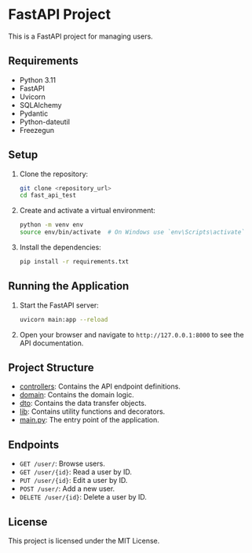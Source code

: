 # FastAPI Project

This is a FastAPI project for managing users.

## Requirements

- Python 3.11
- FastAPI
- Uvicorn
- SQLAlchemy
- Pydantic
- Python-dateutil
- Freezegun

## Setup

1. Clone the repository:

   ```sh
   git clone <repository_url>
   cd fast_api_test
   ```

2. Create and activate a virtual environment:

   ```sh
   python -m venv env
   source env/bin/activate  # On Windows use `env\Scripts\activate`
   ```

3. Install the dependencies:
   ```sh
   pip install -r requirements.txt
   ```

## Running the Application

1. Start the FastAPI server:

   ```sh
   uvicorn main:app --reload
   ```

2. Open your browser and navigate to `http://127.0.0.1:8000` to see the API documentation.

## Project Structure

- [controllers](http://_vscodecontentref_/1): Contains the API endpoint definitions.
- [domain](http://_vscodecontentref_/2): Contains the domain logic.
- [dto](http://_vscodecontentref_/3): Contains the data transfer objects.
- [lib](http://_vscodecontentref_/4): Contains utility functions and decorators.
- [main.py](http://_vscodecontentref_/5): The entry point of the application.

## Endpoints

- `GET /user/`: Browse users.
- `GET /user/{id}`: Read a user by ID.
- `PUT /user/{id}`: Edit a user by ID.
- `POST /user/`: Add a new user.
- `DELETE /user/{id}`: Delete a user by ID.

## License

This project is licensed under the MIT License.
